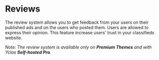 # Reviews

The review system allows you to get feedback from your users on their published ads and on the users who posted them. Users are allowed to express their opinion. This feature increase users' trust in your classifieds website.

*Note: The review system  is available only on **Premium Themes** and with Yclas **Self-hosted Pro**.*
